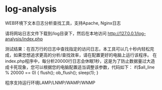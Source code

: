 # log-analysis
WEB环境下文本日志分析查找工具，支持Apache, Nginx日志

请将网站日志文件下载到/log目录下，然后在本地访问 http://127.0.0.1/log-analysis/index.php

测试结果：在百万行的日志中查找指定的访问日志，本工具可以几十秒内轻松完成，如果您想追求更高的分析/查找效率，请在配置更好的电脑上运行该程序。
在index.php程序中，每分析20000行日志会休眠1秒，这是为了防止数据量过大造成卡死现象，您可以根据您的电脑配置适当调整该参数，代码如下：
if($all_line % 20000 == 0)
{
	flush();
	ob_flush();
	sleep(1);
}

程序支持运行环境LAMP/LNMP/WAMP/WNMP